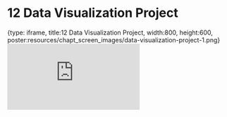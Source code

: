 # 12 Data Visualization Project
 
{type: iframe, title:12 Data Visualization Project, width:800, height:600, poster:resources/chapt_screen_images/data-visualization-project-1.png}
![](https://datatrail-jhu.github.io/07_dataviz/no_toc/data-visualization-project-1.html)
 

 
